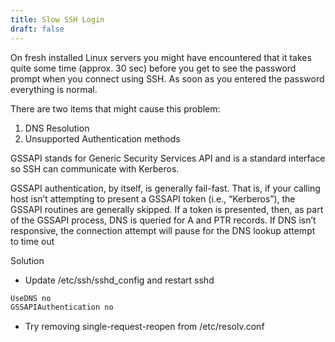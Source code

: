 ```yaml
---
title: Slow SSH Login
draft: false
---
```



On fresh installed Linux servers you might have encountered that it takes quite some time (approx. 30 sec) before you get to see the password prompt when you connect using SSH. As soon as you entered the password everything is normal.

There are two items that might cause this problem:

1. DNS Resolution
2. Unsupported Authentication methods

GSSAPI stands for Generic Security Services API and is a standard interface so SSH can communicate with Kerberos.

GSSAPI authentication, by itself, is generally fail-fast. That is, if your calling host isn’t attempting to present a GSSAPI token (i.e., “Kerberos”), the GSSAPI routines are generally skipped. If a token is presented, then, as part of the GSSAPI process, DNS is queried for A and PTR records. If DNS isn’t responsive, the connection attempt will pause for the DNS lookup attempt to time out

Solution

- Update /etc/ssh/sshd\_config and restart sshd

```bash
UseDNS no 
GSSAPIAuthentication no
```

- Try removing single-request-reopen from /etc/resolv.conf
